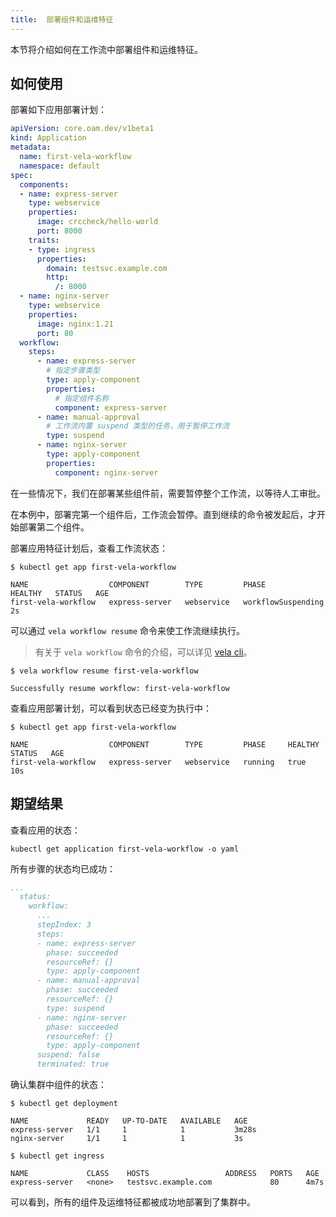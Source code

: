 ```yaml
---
title:  部署组件和运维特征
---
```


本节将介绍如何在工作流中部署组件和运维特征。

## 如何使用

部署如下应用部署计划：

```yaml
apiVersion: core.oam.dev/v1beta1
kind: Application
metadata:
  name: first-vela-workflow
  namespace: default
spec:
  components:
  - name: express-server
    type: webservice
    properties:
      image: crccheck/hello-world
      port: 8000
    traits:
    - type: ingress
      properties:
        domain: testsvc.example.com
        http:
          /: 8000
  - name: nginx-server
    type: webservice
    properties:
      image: nginx:1.21
      port: 80
  workflow:
    steps:
      - name: express-server
        # 指定步骤类型
        type: apply-component
        properties:
          # 指定组件名称
          component: express-server
      - name: manual-approval
        # 工作流内置 suspend 类型的任务，用于暂停工作流
        type: suspend
      - name: nginx-server
        type: apply-component
        properties:
          component: nginx-server
```

在一些情况下，我们在部署某些组件前，需要暂停整个工作流，以等待人工审批。

在本例中，部署完第一个组件后，工作流会暂停。直到继续的命令被发起后，才开始部署第二个组件。

部署应用特征计划后，查看工作流状态：

```shell
$ kubectl get app first-vela-workflow

NAME                  COMPONENT        TYPE         PHASE                HEALTHY   STATUS   AGE
first-vela-workflow   express-server   webservice   workflowSuspending                      2s
```

可以通过 `vela workflow resume` 命令来使工作流继续执行。

> 有关于 `vela workflow` 命令的介绍，可以详见 [vela cli](../../cli/vela_workflow)。

```shell
$ vela workflow resume first-vela-workflow

Successfully resume workflow: first-vela-workflow
```

查看应用部署计划，可以看到状态已经变为执行中：

```shell
$ kubectl get app first-vela-workflow

NAME                  COMPONENT        TYPE         PHASE     HEALTHY   STATUS   AGE
first-vela-workflow   express-server   webservice   running   true               10s
```

## 期望结果

查看应用的状态：

```shell
kubectl get application first-vela-workflow -o yaml
```

所有步骤的状态均已成功：

```yaml
...
  status:
    workflow:
      ...
      stepIndex: 3
      steps:
      - name: express-server
        phase: succeeded
        resourceRef: {}
        type: apply-component
      - name: manual-approval
        phase: succeeded
        resourceRef: {}
        type: suspend
      - name: nginx-server
        phase: succeeded
        resourceRef: {}
        type: apply-component
      suspend: false
      terminated: true
```

确认集群中组件的状态：

```shell
$ kubectl get deployment

NAME             READY   UP-TO-DATE   AVAILABLE   AGE
express-server   1/1     1            1           3m28s
nginx-server     1/1     1            1           3s

$ kubectl get ingress

NAME             CLASS    HOSTS                 ADDRESS   PORTS   AGE
express-server   <none>   testsvc.example.com             80      4m7s
```

可以看到，所有的组件及运维特征都被成功地部署到了集群中。
